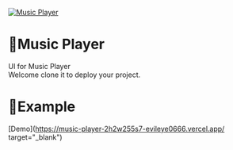 [![Music Player](https://user-images.githubusercontent.com/6915577/209779016-f98caac6-9d32-4856-8fdd-1be04a95078f.png)](https://music-player-2h2w255s7-evileye0666.vercel.app/)

# 🌈Music Player
UI for Music Player\
Welcome clone it to deploy your project.

# 🧩Example
[Demo](https://music-player-2h2w255s7-evileye0666.vercel.app/ target="_blank")
